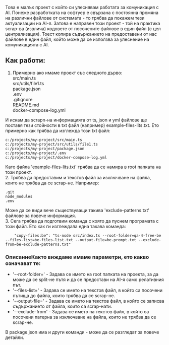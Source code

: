 Това е малък проект с който си улеснявам работата за комуникация с AI. Понеже разработката на софтуер е свързана с постоянна промяна на различни файлове от системата - то трябва да покажем тези актуализации на AI-я. Затова е направен този проект - той на практика scrap-ва (извлича) кодовете от посочените файлове в един файл (с цел централизация). Тоест копира съдържанието на предоставени от нас файлове в един файл, който може да се използва за улеснение на комуникацията с AI.  
## Как работи:
1. Примерно ако имаме проект със следното дърво:  
src/main.ts  
src/utils/file1.ts  
package.json  
.env  
.gitignore  
README.md  
docker-compose-log.yml  

И искам да scrapn-на информацията от ts, json и yml файлове ще поставя тези стойности в txt файл (например) example-files-lits.txt. Ето примерно как трябва да изглежда този txt файл:
```
c:/projects/my-project/src/main.ts
c:/projects/my-project/src/utils/file1.ts
c:/projects/my-project/package.json
c:/projects/my-project/.env
c:/projects/my-project/docker-compose-log.yml
```
Като файла 'example-files-lits.txt' трябва да се намира в root папката на този проект.  
2. Трябва да предоставим и текстов файл за изключване на файла, които не трябва да се scrap-не. Например:
```
.git
node_modules
.env
```
Може да се види вече съществуващи такива 'exclude-patterns.txt' файлове за повече информация.  
3. Сега трябва да подготвим команда с която да пуснем програмата с този файл. Ето как ги изглеждала една такава команда:
```
    "copy-files:be": "ts-node src/index.ts --root-folder=qa-4-free-be --files-list=be-files-list.txt --output-file=be-prompt.txt --exclude-from=be-exclude-patterns.txt"
```
### ОписаниеКакто виждаме имаме параметри, ето какво означават те:
- '--root-folder=' - Задава се името на root папката на проекта, за да може да се split-не пътя и да се предостави на AI-я само релативния път.
- '--files-list=' - Задава се името на текстов файл, в който са посочени пътища до файла, които трябва да се scrap-не.
- '--output-file=' - Задава се името на текстов файл, в който се записва съдържанието от файла, които са scrap-нати.
- '--exclude-from' - Задава се името на текстов файл, в който са посочени патерна за изключване на файла, които не трябва да се scrap-не.

В package.json има и други команди - може да се разгледат за повече детайли.
